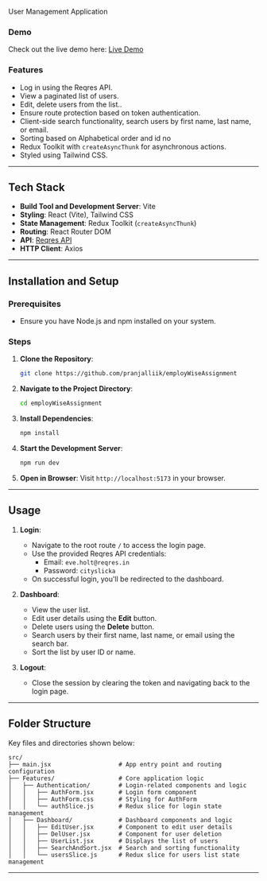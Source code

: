 
User Management Application

### Demo
Check out the live demo here: [Live Demo](https://employ-wise-assignment-taupe.vercel.app/)



### **Features**
- Log in using the Reqres API.
- View a paginated list of users.
- Edit, delete users from the list..
- Ensure route protection based on token authentication.
- Client-side search functionality, search users by first name, last name, or email.
- Sorting based on Alphabetical order and id no
- Redux Toolkit with `createAsyncThunk` for asynchronous actions.
- Styled using Tailwind CSS.




---

## **Tech Stack**
- **Build Tool and Development Server**: Vite
- **Styling**: React (Vite), Tailwind CSS
- **State Management**: Redux Toolkit (`createAsyncThunk`)
- **Routing**: React Router DOM
- **API**: [Reqres API](https://reqres.in/)
- **HTTP Client**: Axios

---



## **Installation and Setup**

### **Prerequisites**
- Ensure you have Node.js and npm installed on your system.

### **Steps**
1. **Clone the Repository**:
   ```bash
   git clone https://github.com/pranjalliik/employWiseAssignment
   ```
2. **Navigate to the Project Directory**:
   ```bash
   cd employWiseAssignment
   ```
3. **Install Dependencies**:
   ```bash
   npm install
   ```
4. **Start the Development Server**:
   ```bash
   npm run dev
   ```
5. **Open in Browser**:
   Visit `http://localhost:5173` in your browser.

---

## **Usage**
1. **Login**:
   - Navigate to the root route `/` to access the login page.
   - Use the provided Reqres API credentials:
     - Email: `eve.holt@reqres.in`
     - Password: `cityslicka`
   - On successful login, you'll be redirected to the dashboard.

2. **Dashboard**:
   - View the user list.
   - Edit user details using the **Edit** button.
   - Delete users using the **Delete** button.
   - Search users by their first name, last name, or email using the search bar.
   - Sort the list by user ID or name.

3. **Logout**:
   - Close the session by clearing the token and navigating back to the login page.

---

## **Folder Structure**

 Key files and directories shown below:

```
src/
├── main.jsx                   # App entry point and routing configuration
├── Features/                  # Core application logic
│   ├── Authentication/        # Login-related components and logic
│   │   ├── AuthForm.jsx       # Login form component
│   │   ├── AuthForm.css       # Styling for AuthForm
│   │   └── authSlice.js       # Redux slice for login state management
│   ├── Dashboard/             # Dashboard components and logic
│   │   ├── EditUser.jsx       # Component to edit user details
│   │   ├── DelUser.jsx        # Component for user deletion
│   │   ├── UserList.jsx       # Displays the list of users
│   │   ├── SearchAndSort.jsx  # Search and sorting functionality
│   │   └── usersSlice.js      # Redux slice for users list state management 
```

---
